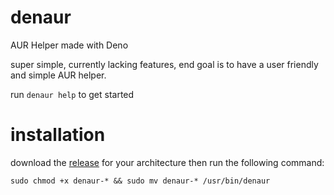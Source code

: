 # denaur
AUR Helper made with Deno

super simple, currently lacking features, end goal is to have a user friendly and simple AUR helper.

run ``denaur help`` to get started

# installation
download the [release](https://github.com/raxracks/denaur/releases) for your architecture then run the following command:
```
sudo chmod +x denaur-* && sudo mv denaur-* /usr/bin/denaur
```
